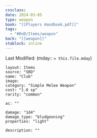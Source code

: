 ```yaml
---
cssclass: 
date: 2024-03-05
type: weapon
book: "[[Players Handbook.pdf]]"
tags:
  - "#DnD/Items/weapon"
back: "[[weapon]]"
stablock: inline
---
```

Last Modified: (mday:: `= this.file.mday`)


```statblock
layout: Items
source: "SRD"
name: "Club"
image: 
category: "Simple Melee Weapon"
cost: "1.0 sp"
rarity: "common"

ac: ""

damage: "1d4"
damage_type: "bludgeoning"
properties: "light"

description: ""
```